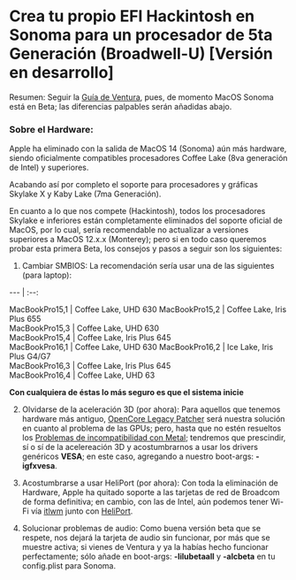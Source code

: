 [Guía de Ventura]: https://github.com/sebasrock156/Acer-E5-572-TMP246-OpenCore/blob/Ventura/GUIA.md
[Problemas de incompatibilidad con Metal]: https://github.com/dortania/OpenCore-Legacy-Patcher/issues/1076
[OpenCore Legacy Patcher]: https://github.com/dortania/OpenCore-Legacy-Patcher
[itlwm]: https://github.com/OpenIntelWireless/itlwm/releases/download/v2.2.0/itlwm_v2.2.0_stable.kext.zip
[HeliPort]: https://github.com/OpenIntelWireless/HeliPort


# Crea tu propio EFI Hackintosh en Sonoma para un procesador de 5ta Generación (Broadwell-U) [Versión en desarrollo]

Resumen: Seguir la [Guía de Ventura], pues, de momento MacOS Sonoma está en Beta; las diferencias palpables serán añadidas abajo.

### Sobre el Hardware:

Apple ha eliminado con la salida de MacOS 14 (Sonoma) aún más hardware, siendo oficialmente compatibles procesadores Coffee Lake (8va generación de Intel) y superiores.

Acabando así por completo el soporte para procesadores y gráficas Skylake X y Kaby Lake (7ma Generación).

En cuanto a lo que nos compete (Hackintosh), todos los procesadores Skylake e inferiores están completamente eliminados del soporte oficial de MacOS, por lo cual, sería recomendable no actualizar a versiones superiores a MacOS 12.x.x (Monterey); pero si en todo caso queremos probar esta primera Beta, los consejos y pasos a seguir son los siguientes:

1. Cambiar SMBIOS: La recomendación sería usar una de las siguientes (para laptop):

--- | :--:

MacBookPro15,1 | Coffee Lake, UHD 630
MacBookPro15,2 | Coffee Lake, Iris Plus 655    
MacBookPro15,3 | Coffee Lake, UHD 630  
MacBookPro15,4 | Coffee Lake, Iris Plus 645   
MacBookPro16,1 | Coffee Lake, UHD 630
MacBookPro16,2 | Ice Lake, Iris Plus G4/G7     
MacBookPro16,3 | Coffee Lake, Iris Plus 645  
MacBookPro16,4 | Coffee Lake, UHD 63


**Con cualquiera de éstas lo más seguro es que el sistema inicie**


2. Olvidarse de la aceleración 3D (por ahora): Para aquellos que tenemos hardware más antiguo, [OpenCore Legacy Patcher] será nuestra solución en cuanto al problema de las GPUs; pero, hasta que no estén resueltos los [Problemas de incompatibilidad con Metal]; tendremos que prescindir, sí o sí de la acelereación 3D y acostumbrarnos a usar los drivers genéricos **VESA**; en este caso, agregando a nuestro boot-args: **-igfxvesa**.


3. Acostumbrarse a usar HeliPort (por ahora): Con toda la eliminación de Hardware, Apple ha quitado soporte a las tarjetas de red de Broadcom de forma definitiva; en cambio, con las de Intel, aún podemos tener Wi-Fi vía [itlwm] junto con [HeliPort].


4. Solucionar problemas de audio: Como buena versión beta que se respete, nos dejará la tarjeta de audio sin funcionar, por más que se muestre activa; si vienes de Ventura y ya la habías hecho funcionar perfectamente; sólo añade en boot-args: **-lilubetaall** y **-alcbeta** en tu config.plist para Sonoma.
